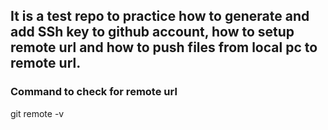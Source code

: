 ## It is a test repo to practice how to generate and add SSh key to github account, how to setup remote url and how to push files from local pc to remote url.


### Command to check for remote url
git remote -v
